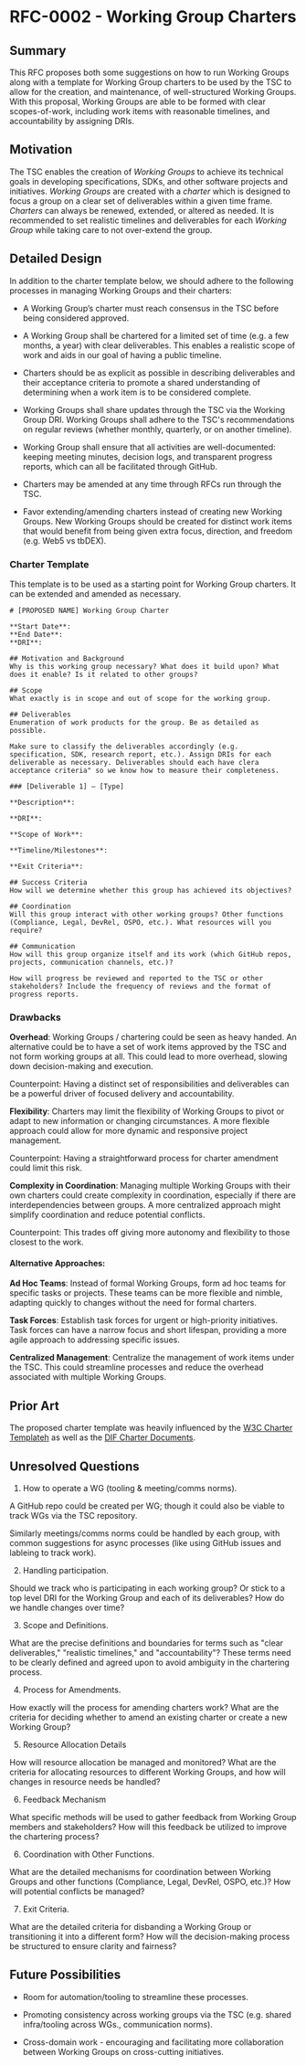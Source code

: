 # RFC-0002 - Working Group Charters

## Summary

This RFC proposes both some suggestions on how to run Working Groups along with a template for Working Group charters to be used by the TSC to allow for the creation, and maintenance, of well-structured Working Groups. With this proposal, Working Groups are able to be formed with clear scopes-of-work, including work items with reasonable timelines, and accountability by assigning DRIs.

## Motivation

The TSC enables the creation of _Working Groups_ to achieve its technical goals in developing specifications, SDKs, and other software projects and initiatives. _Working Groups_ are created with a _charter_ which is designed to focus a group on a clear set of deliverables within a given time frame. _Charters_ can always be renewed, extended, or altered as needed. It is recommended to set realistic timelines and deliverables for each _Working Group_ while taking care to not over-extend the group.

## Detailed Design

In addition to the charter template below, we should adhere to the following processes in managing Working Groups and their charters:

* A Working Group’s charter must reach consensus in the TSC before being considered approved. 

* A Working Group shall be chartered for a limited set of time (e.g. a few months, a year) with clear deliverables. This enables a realistic scope of work and aids in our goal of having a public timeline.

* Charters should be as explicit as possible in describing deliverables and their acceptance criteria to promote a shared understanding of determining when a work item is to be considered complete.

* Working Groups shall share updates through the TSC via the Working Group DRI. Working Groups shall adhere to the TSC's recommendations on regular reviews (whether monthly, quarterly, or on another timeline).

* Working Group shall ensure that all activities are well-documented: keeping meeting minutes, decision logs, and transparent progress reports, which can all be facilitated through GitHub.

* Charters may be amended at any time through RFCs run through the TSC.

* Favor extending/amending charters instead of creating new Working Groups. New Working Groups should be created for distinct work items that would benefit from being given extra focus, direction, and freedom (e.g. Web5 vs tbDEX).

### Charter Template

This template is to be used as a starting point for Working Group charters. It can be extended and amended as necessary.

```
# [PROPOSED NAME] Working Group Charter

**Start Date**:
**End Date**:
**DRI**:

## Motivation and Background
Why is this working group necessary? What does it build upon? What does it enable? Is it related to other groups?

## Scope
What exactly is in scope and out of scope for the working group.

## Deliverables
Enumeration of work products for the group. Be as detailed as possible. 

Make sure to classify the deliverables accordingly (e.g. specification, SDK, research report, etc.). Assign DRIs for each deliverable as necessary. Deliverables should each have clera acceptance criteria" so we know how to measure their completeness.

### [Deliverable 1] – [Type]

**Description**:

**DRI**:

**Scope of Work**:

**Timeline/Milestones**:

**Exit Criteria**:

## Success Criteria
How will we determine whether this group has achieved its objectives?

## Coordination
Will this group interact with other working groups? Other functions (Compliance, Legal, DevRel, OSPO, etc.). What resources will you require?

## Communication
How will this group organize itself and its work (which GitHub repos, projects, communication channels, etc.)? 

How will progress be reviewed and reported to the TSC or other stakeholders? Include the frequency of reviews and the format of progress reports.
```

### Drawbacks

**Overhead**: Working Groups / chartering could be seen as heavy handed. An alternative could be to have a set of work items approved by the TSC and not form working groups at all. This could lead to more overhead, slowing down decision-making and execution.

Counterpoint: Having a distinct set of responsibilities and deliverables can be a powerful driver of focused delivery and accountability.

**Flexibility**: Charters may limit the flexibility of Working Groups to pivot or adapt to new information or changing circumstances. A more flexible approach could allow for more dynamic and responsive project management.

Counterpoint: Having a straightforward process for charter amendment could limit this risk.

**Complexity in Coordination**: Managing multiple Working Groups with their own charters could create complexity in coordination, especially if there are interdependencies between groups. A more centralized approach might simplify coordination and reduce potential conflicts.

Counterpoint: This trades off giving more autonomy and flexibility to those closest to the work.

#### Alternative Approaches:

**Ad Hoc Teams**: Instead of formal Working Groups, form ad hoc teams for specific tasks or projects. These teams can be more flexible and nimble, adapting quickly to changes without the need for formal charters.

**Task Forces**: Establish task forces for urgent or high-priority initiatives. Task forces can have a narrow focus and short lifespan, providing a more agile approach to addressing specific issues.

**Centralized Management**: Centralize the management of work items under the TSC. This could streamline processes and reduce the overhead associated with multiple Working Groups.

## Prior Art

The proposed charter template was heavily influenced by the [W3C Charter Templateh](https://w3c.github.io/charter-drafts/charter-template.html) as well as the [DIF Charter Documents](https://github.com/decentralized-identity/org/tree/master/Org%20documents/WG%20documents).

## Unresolved Questions

1. How to operate a WG (tooling & meeting/comms norms).

A GitHub repo could be created per WG; though it could also be viable to track WGs via the TSC repository.

Similarly meetings/comms norms could be handled by each group, with common suggestions for async processes (like using GitHub issues and lableing to track work).

2. Handling participation.

Should we track who is participating in each working group? Or stick to a top level DRI for the Working Group and each of its deliverables? How do we handle changes over time?

3. Scope and Definitions.

What are the precise definitions and boundaries for terms such as "clear deliverables," "realistic timelines," and "accountability"? These terms need to be clearly defined and agreed upon to avoid ambiguity in the chartering process.

4. Process for Amendments.

How exactly will the process for amending charters work? What are the criteria for deciding whether to amend an existing charter or create a new Working Group?

5. Resource Allocation Details

How will resource allocation be managed and monitored? What are the criteria for allocating resources to different Working Groups, and how will changes in resource needs be handled?

6. Feedback Mechanism

What specific methods will be used to gather feedback from Working Group members and stakeholders? How will this feedback be utilized to improve the chartering process?

6. Coordination with Other Functions.

What are the detailed mechanisms for coordination between Working Groups and other functions (Compliance, Legal, DevRel, OSPO, etc.)? How will potential conflicts be managed?

7. Exit Criteria.

What are the detailed criteria for disbanding a Working Group or transitioning it into a different form? How will the decision-making process be structured to ensure clarity and fairness?

## Future Possibilities

* Room for automation/tooling to streamline these processes. 

* Promoting consistency across working groups via the TSC (e.g. shared infra/tooling across WGs., communication norms).

* Cross-domain work - encouraging and facilitating more collaboration between Working Groups on cross-cutting initiatives.
